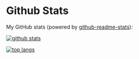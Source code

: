 # Github Stats

My GitHub stats (powered by [github-readme-stats](https://github.com/dawidolko/github-readme-stats)):

[![github stats](https://github-readme-stats.vercel.app/api?username=dawidolko&show_icons=true&hide_title=true&hide_border=true)](https://linux.dawidolko.pl)

[![top langs](https://github-readme-stats.vercel.app/api/top-langs/?username=dawidolko&layout=compact&hide_border=true)](https://linux.dawidolko.pl)
